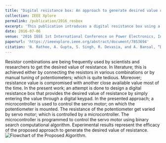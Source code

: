 ```yaml
---
title: "Digital resistance box: An approach to generate desired value of resistance by automatically varying the potentiometer"
collection: IEEE Xplore
permalink: /publication/2016_resbox
excerpt: 'This publication introduces a digital resistance box using a microcontroller-controlled servo motor and binary search algorithm to achieve precise resistance values entered via a digital keypad, eliminating the manual tuning of potentiometers and ensuring accurate resistance selection.'
date: 2016-07-06
venue: '2016 IEEE 1st International Conference on Power Electronics, Intelligent Control and Energy Systems (ICPEICES)'
paperurl: 'https://ieeexplore.ieee.org/abstract/document/7853694'
citation: 'N. Rathee, A. Gupta, S. Singh, R. Devasia, and A. Bansal, “Digital resistance box: An approach to generate desired value of resistance by automatically varying the potentiometer,” in 2016 IEEE 1st International Conference on Power Electronics, Intelligent Control and Energy Systems (ICPEICES), pp. 1–4, IEEE, 2016.'
---
```

Resistor combinations are being frequently used by scientists and researchers to get the desired value of resistance. In literature; this is achieved either by connecting the resistors in various combinations or by manual tuning of potentiometers; which is quite tedious. Moreover; resistance value is compromised with another close available value most of the time. In the present work; an attempt is done to design a digital resistance box that provides the desired value of resistance by simply entering the value through a digital keypad. In the presented approach; a microcontroller is used to control the servo motor; on which the potentiometer is mounted. The resistance of the potentiometer get varied by servo motor; which is controlled by a microcontroller. The microcontroller is programmed to control the servo motor using binary search computational algorithm. Experimental results represent the efficacy of the proposed approach to generate the desired value of resistance.
![Flowchart of the Proposed Algorithm.](\../images/resbox.png)